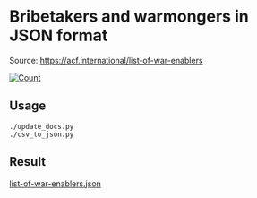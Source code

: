 # Bribetakers and warmongers in JSON format

Source: https://acf.international/list-of-war-enablers

[![Count](https://img.shields.io/badge/count-6706-red)](https://acf.international/list-of-war-enablers)

## Usage

```
./update_docs.py
./csv_to_json.py
```

## Result

[list-of-war-enablers.json](https://raw.githubusercontent.com/sirekanian/list-of-war-enablers/master/list-of-war-enablers.json)

